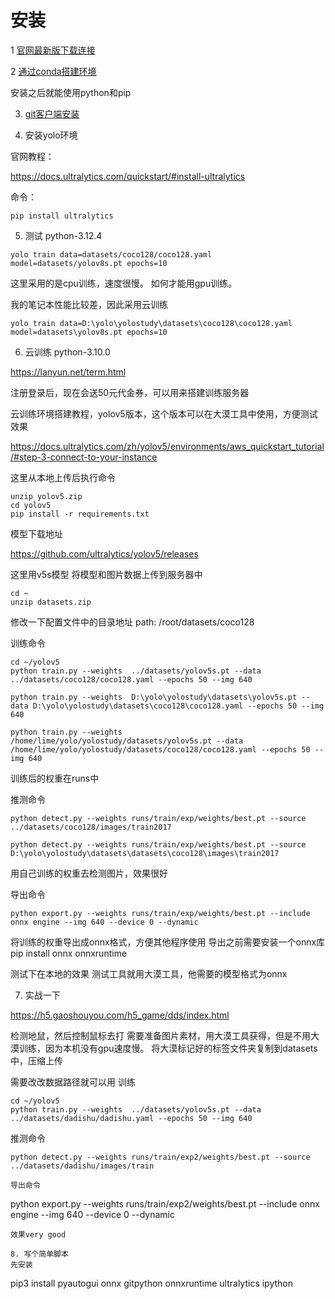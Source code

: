 # 安装

1 [官网最新版下载连接](https://www.python.org/ftp/python/3.13.0/python-3.13.0-amd64.exe)


2 [通过conda搭建环境](https://repo.anaconda.com/miniconda/Miniconda3-latest-Windows-x86_64.exe)


安装之后就能使用python和pip

3. [git客户端安装](https://github.com/git-for-windows/git/releases/download/v2.47.0.windows.1/Git-2.47.0-64-bit.exe)



4. 安装yolo环境

官网教程：

<https://docs.ultralytics.com/quickstart/#install-ultralytics>

命令：
```
pip install ultralytics
```
5. 测试  python-3.12.4
```
yolo train data=datasets/coco128/coco128.yaml model=datasets/yolov8s.pt epochs=10 
```
这里采用的是cpu训练，速度很慢。
如何才能用gpu训练。

我的笔记本性能比较差，因此采用云训练

```
yolo train data=D:\yolo\yolostudy\datasets\coco128\coco128.yaml model=datasets\yolov8s.pt epochs=10 
```

6. 云训练 python-3.10.0

<https://lanyun.net/term.html>

注册登录后，现在会送50元代金券，可以用来搭建训练服务器

云训练环境搭建教程，yolov5版本，这个版本可以在大漠工具中使用，方便测试效果

<https://docs.ultralytics.com/zh/yolov5/environments/aws_quickstart_tutorial/#step-3-connect-to-your-instance>

这里从本地上传后执行命令
```
unzip yolov5.zip
cd yolov5
pip install -r requirements.txt
```

模型下载地址

<https://github.com/ultralytics/yolov5/releases>

这里用v5s模型
将模型和图片数据上传到服务器中
```
cd ~
unzip datasets.zip
```
修改一下配置文件中的目录地址
path: /root/datasets/coco128




训练命令
```
cd ~/yolov5
python train.py --weights  ../datasets/yolov5s.pt --data ../datasets/coco128/coco128.yaml --epochs 50 --img 640

python train.py --weights  D:\yolo\yolostudy\datasets\yolov5s.pt --data D:\yolo\yolostudy\datasets\coco128\coco128.yaml --epochs 50 --img 640

python train.py --weights  /home/lime/yolo/yolostudy/datasets/yolov5s.pt --data /home/lime/yolo/yolostudy/datasets/coco128/coco128.yaml --epochs 50 --img 640
```
训练后的权重在runs中

推测命令
```
python detect.py --weights runs/train/exp/weights/best.pt --source  ../datasets/coco128/images/train2017

python detect.py --weights runs/train/exp/weights/best.pt --source  D:\yolo\yolostudy\datasets\datasets\coco128\images\train2017
```

用自己训练的权重去检测图片，效果很好

导出命令

```
python export.py --weights runs/train/exp/weights/best.pt --include onnx engine --img 640 --device 0 --dynamic
```

将训练的权重导出成onnx格式，方便其他程序使用
导出之前需要安装一个onnx库
pip install onnx onnxruntime

测试下在本地的效果
测试工具就用大漠工具，他需要的模型格式为onnx



7. 实战一下

https://h5.gaoshouyou.com/h5_game/dds/index.html

检测地鼠，然后控制鼠标去打
需要准备图片素材，用大漠工具获得，但是不用大漠训练，因为本机没有gpu速度慢。
将大漠标记好的标签文件夹复制到datasets中，压缩上传

需要改改数据路径就可以用
训练
```
cd ~/yolov5
python train.py --weights  ../datasets/yolov5s.pt --data ../datasets/dadishu/dadishu.yaml --epochs 50 --img 640
```
推测命令
```
python detect.py --weights runs/train/exp2/weights/best.pt --source  ../datasets/dadishu/images/train

导出命令
```
python export.py --weights runs/train/exp2/weights/best.pt --include onnx engine --img 640 --device 0  --dynamic
```
效果very good

8. 写个简单脚本
先安装 
```
pip3 install pyautogui  onnx  gitpython onnxruntime ultralytics ipython

```
